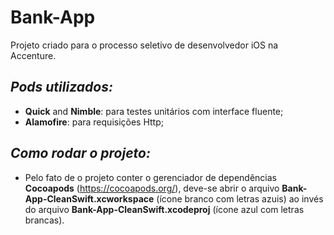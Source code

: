 #  **Bank-App**

Projeto criado para o processo seletivo de desenvolvedor iOS na Accenture.

## *Pods utilizados:*
- **Quick** and **Nimble**: para testes unitários com interface fluente;
- **Alamofire**: para requisições Http;

## *Como rodar o projeto:*
- Pelo fato de o projeto conter o gerenciador de dependências **Cocoapods** (https://cocoapods.org/), deve-se abrir o arquivo **Bank-App-CleanSwift.xcworkspace** (ícone branco com letras azuis) ao invés do arquivo **Bank-App-CleanSwift.xcodeproj** (ícone azul com letras brancas).



